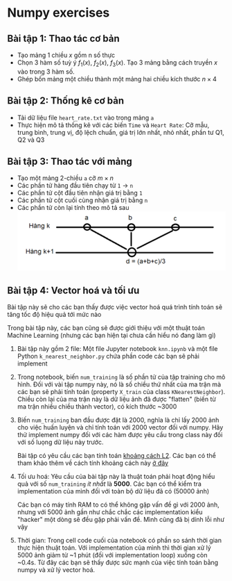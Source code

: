 # Numpy exercises

## Bài tập 1: Thao tác cơ bản

- Tạo mảng 1 chiều $x$ gồm n số thực
- Chọn 3 hàm số tuỳ ý $f_1(x)$, $f_2(x)$, $f_3(x)$. Tạo 3 mảng bằng cách truyền $x$ vào trong 3 hàm số.
- Ghép bốn mảng một chiều thành một mảng hai chiều kích thước $n\times4$

## Bài tập 2: Thống kê cơ bản

- Tải dữ liệu file `heart_rate.txt` vào trong mảng `a`
- Thực hiện mô tả thống kê với các biến `Time` và `Heart Rate`: Cỡ mẫu, trung bình, trung vị, độ lệch chuẩn, giá trị lớn nhất, nhỏ nhất, phần tư Q1, Q2 và Q3

## Bài tập 3: Thao tác với mảng

- Tạo một mảng 2-chiều `a` cỡ $m\times n$
- Các phần tử hàng đầu tiên chạy từ `1` $\longrightarrow$ `n`
- Các phần tử cột đầu tiên nhận giá trị bằng `1`
- Các phần tử cột cuối cùng nhận giá trị bằng `n`
- Các phần tử còn lại tính theo mô tả sau
  ![Phần tử hàng dưới bằng trung bình ba phần tử xung quanh ở hàng trên](image.png)

## Bài tập 4: Vector hoá và tối ưu

Bài tập này sẽ cho các bạn thấy được việc vector hoá quá trình tính toán sẽ tăng tốc độ hiệu quả tới mức nào

Trong bài tập này, các bạn cũng sẽ được giới thiệu với một thuật toán Machine Learning (nhưng các bạn hiện tại chưa cần hiểu nó đang làm gì)

1. Bài tập này gồm 2 file: Một file Jupyter notebook `knn.ipynb` và một file Python `k_nearest_neighbor.py` chứa phần code các bạn sẽ phải implement
2. Trong notebook, biến `num_training` là số phần tử của tập training cho mô hình. Đối với vài tập numpy này, nó là số chiều thứ nhất của ma trận mà các bạn sẽ phải tính toán (property `X_train` của class `KNearestNeighbor`). Chiều còn lại của ma trận này là dữ liệu ảnh đã được "flatten" (biến từ ma trận nhiều chiều thành vector), có kích thước ~3000
3. Biến `num_training` ban đầu được đặt là 2000, nghĩa là chỉ lấy 2000 ảnh cho việc huấn luyện và chỉ tính toán với 2000 vector đối với numpy. Hãy thử implement numpy đối với các hàm được yêu cầu trong class này đối với số luọng dữ liệu này trước.

    Bài tập có yêu cầu các bạn tính toán [khoảng cách L2](https://vi.wikipedia.org/wiki/Kho%E1%BA%A3ng_c%C3%A1ch_Euclid). Các bạn có thể tham khảo thêm về cách tính khoảng cách này [ở đây](https://www.geeksforgeeks.org/calculate-the-euclidean-distance-using-numpy/)

4. Tối ưu hoá: Yêu cầu của bài tập này là thuật toán phải hoạt động hiểu quả với số `num_training` _ít nhất_ là __5000__. Các bạn có thể kiểm tra implementation của mình đối với toàn bộ dữ liệu đã có (50000 ảnh)

    Các bạn có máy tính RAM to có thể không gặp vấn đề gì với 2000 ảnh, nhưng với 5000 ảnh gần như chắc chắc các implementation kiểu "hacker" một dòng sẽ đều gặp phải vấn đề. Mình cũng đã bị dính lỗi như vậy

5. Thời gian: Trong cell code cuối của notebook có phần so sánh thời gian thực hiện thuật toán. Với implementation của mình thì thời gian xử lý 5000 ảnh giảm từ ~1 phút (đối với implementation loop) xuống còn ~0.4s. Từ đây các bạn sẽ thấy được sức mạnh của việc tính toán bằng numpy và xử lý vector hoá.
